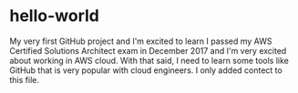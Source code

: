 # hello-world
My very first GitHub project and I'm excited to learn 
I passed my AWS Certified Solutions Architect exam in December 2017 and I'm very excited about working in AWS cloud. With that said, I need to learn some tools like GitHub that is very popular with cloud engineers.
I only added contect to this file.

